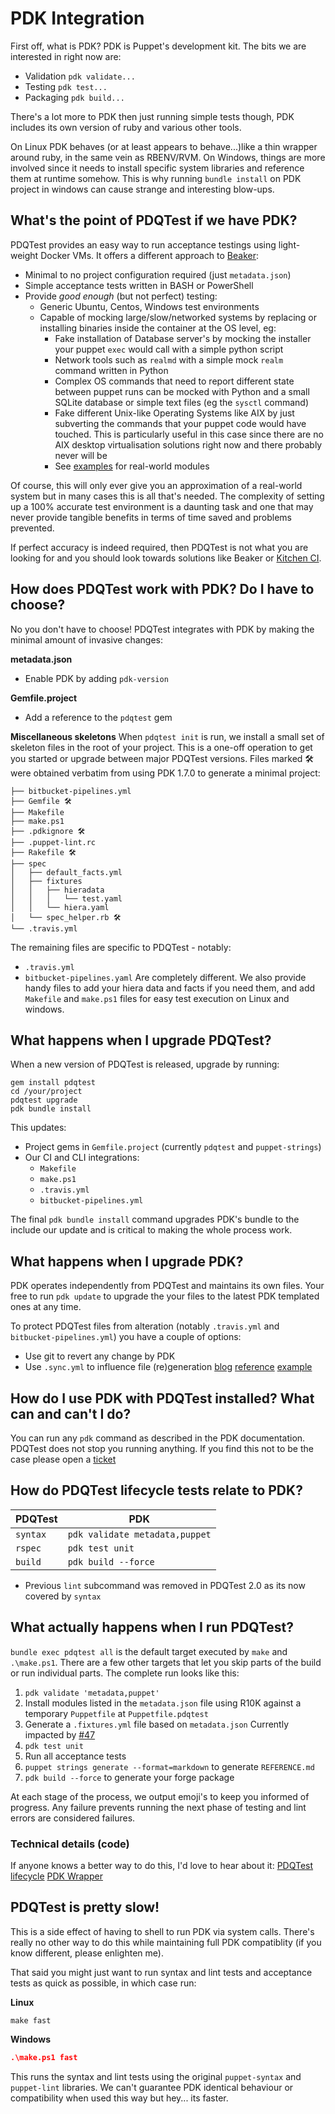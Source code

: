 # PDK Integration

First off, what is PDK? PDK is Puppet's development kit. The bits we are 
interested in right now are:
* Validation `pdk validate...`
* Testing `pdk test...`
* Packaging `pdk build...`

There's a lot more to PDK then just running simple tests though, PDK includes
its own version of ruby and various other tools.

On Linux PDK behaves (or at least appears to behave...)like a thin wrapper 
around ruby, in the same vein as RBENV/RVM. On Windows, things are more involved
since it needs to install specific system libraries and reference them at
runtime somehow. This is why running `bundle install` on PDK project in windows
can cause strange and interesting blow-ups.

## What's the point of PDQTest if we have PDK?
PDQTest provides an easy way to run acceptance testings using light-weight
Docker VMs. It offers a different approach to 
[Beaker](https://github.com/puppetlabs/beaker):
* Minimal to no project configuration required (just `metadata.json`)
* Simple acceptance tests written in BASH or PowerShell
* Provide _good enough_ (but not perfect) testing:
    * Generic Ubuntu, Centos, Windows test environments 
    * Capable of mocking large/slow/networked systems by replacing or installing
      binaries inside the container at the OS level, eg:
      * Fake installation of Database server's by mocking the installer your
        puppet `exec` would call with a simple python script
      * Network tools such as `realmd` with a simple mock `realm` command
        written in Python
      * Complex OS commands that need to report different state between puppet
        runs can be mocked with Python and a small SQLite database or simple
        text files (eg the `sysctl` command)
      * Fake different Unix-like Operating Systems like AIX by just subverting
        the commands that your puppet code would have touched. This is 
        particularly useful in this case since there are no AIX desktop
        virtualisation solutions right now and there probably never will be
      * See [examples](examples.md) for real-world modules

Of course, this will only ever give you an approximation of a real-world system
but in many cases this is all that's needed. The complexity of setting up a
100% accurate test environment is a daunting task and one that may never provide
tangible benefits in terms of time saved and problems prevented.

If perfect accuracy is indeed required, then PDQTest is not what you are looking
for and you should look towards solutions like Beaker or 
[Kitchen CI](https://kitchen.ci/).

## How does PDQTest work with PDK? Do I have to choose?

No you don't have to choose! PDQTest integrates with PDK by making the minimal
amount of invasive changes:

**metadata.json**
* Enable PDK by adding `pdk-version`

**Gemfile.project**
* Add a reference to the `pdqtest` gem

**Miscellaneous skeletons**
When `pdqtest init` is run, we install a small set of skeleton files in the root
of your project. This is a one-off operation to get you started or upgrade
between major PDQTest versions. Files marked  🛠 were obtained verbatim from
using PDK 1.7.0 to generate a minimal project:
```
├── bitbucket-pipelines.yml
├── Gemfile 🛠
├── Makefile
├── make.ps1
├── .pdkignore 🛠
├── .puppet-lint.rc
├── Rakefile 🛠
├── spec
│   ├── default_facts.yml
│   ├── fixtures
│   │   ├── hieradata
│   │   │   └── test.yaml
│   │   └── hiera.yaml
│   └── spec_helper.rb 🛠
└── .travis.yml
```

The remaining files are specific to PDQTest - notably:
* `.travis.yml`
* `bitbucket-pipelines.yaml` 
Are completely different. We also provide handy files to add your hiera data and
facts if you need them, and add `Makefile` and `make.ps1` files for easy test
execution on Linux and windows.

## What happens when I upgrade PDQTest?
When a new version of PDQTest is released, upgrade by running:

```shell
gem install pdqtest
cd /your/project
pdqtest upgrade
pdk bundle install
```

This updates:
* Project gems in `Gemfile.project` (currently `pdqtest` and `puppet-strings`)
* Our CI and CLI integrations:
    * `Makefile`
    * `make.ps1`
    * `.travis.yml`
    * `bitbucket-pipelines.yml`
    
The final `pdk bundle install` command upgrades PDK's bundle to the include our
update and is critical to making the whole process work.

## What happens when I upgrade PDK?
PDK operates independently from PDQTest and maintains its own files. Your free
to run `pdk update` to upgrade the your files to the latest PDK templated ones
at any time.

To protect PDQTest files from alteration (notably `.travis.yml` and
`bitbucket-pipelines.yml`) you have a couple of options:
* Use git to revert any change by PDK
* Use `.sync.yml` to influence file (re)generation
  [blog](https://puppet.com/blog/guide-converting-module-pdk)
  [reference](https://github.com/puppetlabs/pdk-templates) 
  [example](https://github.com/puppetlabs/puppetlabs-apt/blob/master/.sync.yml) 

## How do I use PDK with PDQTest installed? What can and can't I do?
You can run any `pdk` command as described in the PDK documentation. PDQTest
does not stop you running anything. If you find this not to be the case please
open a [ticket](https://github.com/declarativesystems/pdqtest/issues)

## How do PDQTest lifecycle tests relate to PDK?

| PDQTest   | PDK                            |
| ---       | ---                            |
| `syntax`  | `pdk validate metadata,puppet` |
| `rspec`   | `pdk test unit`                |
| `build`   | `pdk build --force`            |    

* Previous `lint` subcommand was removed in PDQTest 2.0 as its now covered by 
  `syntax`

## What actually happens when I run PDQTest?

`bundle exec pdqtest all` is the default target executed by `make` and 
`.\make.ps1`. There are a few other targets that let you skip parts of the build
or run individual parts. The complete run looks like this: 

1. `pdk validate 'metadata,puppet'`
2. Install modules listed in the `metadata.json` file using R10K against a 
   temporary `Puppetfile` at `Puppetfile.pdqtest`
3. Generate a `.fixtures.yml` file based on `metadata.json` 
   Currently impacted by 
   [#47](https://github.com/declarativesystems/pdqtest/issues/47)
4. `pdk test unit`
5. Run all acceptance tests
6. `puppet strings generate --format=markdown` to generate `REFERENCE.md`
7. `pdk build --force` to generate your forge package

At each stage of the process, we output emoji's to keep you informed of
progress. Any failure prevents running the next phase of testing and lint errors
are considered failures.
 
### Technical details (code)
If anyone knows a better way to do this, I'd love to hear about it:
[PDQTest lifecycle](https://github.com/declarativesystems/pdqtest/blob/master/exe/pdqtest)
[PDK Wrapper](https://github.com/declarativesystems/pdqtest/blob/master/lib/pdqtest/pdk.rb)

## PDQTest is pretty slow!
This is a side effect of having to shell to run PDK via system calls. There's
really no other way to do this while maintaining full PDK compatiblity (if you
know different, please enlighten me).

That said you might just want to run syntax and lint tests and acceptance tests
as quick as possible, in which case run:

**Linux**
```
make fast
```

**Windows**
```json
.\make.ps1 fast
```

This runs the syntax and lint tests using the original `puppet-syntax` and
`puppet-lint` libraries. We can't guarantee PDK identical behaviour or 
compatibility when used this way but hey... its faster.

